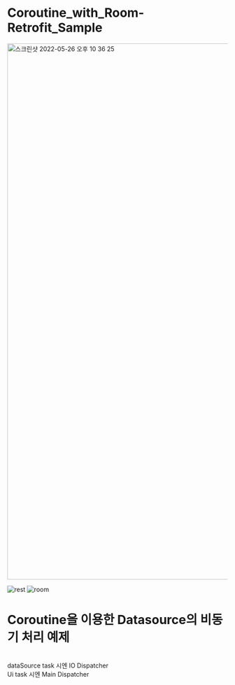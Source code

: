 # Coroutine_with_Room-Retrofit_Sample

<img width="1226" alt="스크린샷 2022-05-26 오후 10 36 25" src="https://user-images.githubusercontent.com/45873564/170499011-8483b21d-8d70-4195-8501-09acbf9e0bc2.png">

![rest](https://user-images.githubusercontent.com/45873564/170499179-b53cdc7c-07f9-46cb-a06f-408d92616f32.jpeg)
![room](https://user-images.githubusercontent.com/45873564/170499222-d61043ff-2298-4ebb-8a77-0b3dcef75780.jpeg)
<br>
<h1>Coroutine을 이용한 Datasource의 비동기 처리 예제</h1>
<br>
dataSource task 시엔 IO Dispatcher
<br>
Ui task 시엔 Main Dispatcher
